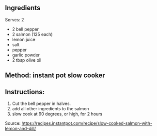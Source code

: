 ## Ingredients

Serves: 2

- 2 bell pepper
- 2 salmon (125 each)
- lemon juice
- salt
- pepper
- garlic powder
- 2 tbsp olive oil

## Method: instant pot slow cooker
## Instructions:
1.  Cut the bell pepper in halves.
2. add all other ingredients to the salmon
3. slow cook at 90 degrees, or high, for 2 hours

Source: https://recipes.instantpot.com/recipe/slow-cooked-salmon-with-lemon-and-dill/


